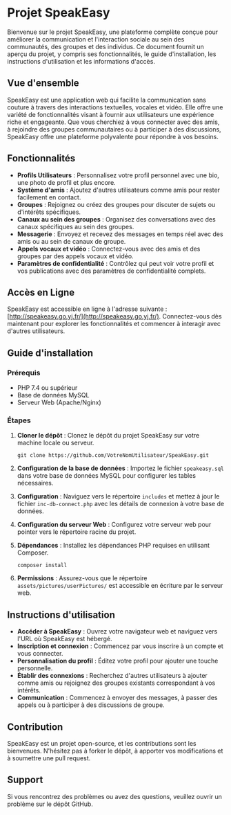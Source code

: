 # Projet SpeakEasy

Bienvenue sur le projet SpeakEasy, une plateforme complète conçue pour améliorer la communication et l'interaction sociale au sein des communautés, des groupes et des individus. Ce document fournit un aperçu du projet, y compris ses fonctionnalités, le guide d'installation, les instructions d'utilisation et les informations d'accès.

## Vue d'ensemble

SpeakEasy est une application web qui facilite la communication sans couture à travers des interactions textuelles, vocales et vidéo. Elle offre une variété de fonctionnalités visant à fournir aux utilisateurs une expérience riche et engageante. Que vous cherchiez à vous connecter avec des amis, à rejoindre des groupes communautaires ou à participer à des discussions, SpeakEasy offre une plateforme polyvalente pour répondre à vos besoins.

## Fonctionnalités

- **Profils Utilisateurs** : Personnalisez votre profil personnel avec une bio, une photo de profil et plus encore.
- **Système d'amis** : Ajoutez d'autres utilisateurs comme amis pour rester facilement en contact.
- **Groupes** : Rejoignez ou créez des groupes pour discuter de sujets ou d'intérêts spécifiques.
- **Canaux au sein des groupes** : Organisez des conversations avec des canaux spécifiques au sein des groupes.
- **Messagerie** : Envoyez et recevez des messages en temps réel avec des amis ou au sein de canaux de groupe.
- **Appels vocaux et vidéo** : Connectez-vous avec des amis et des groupes par des appels vocaux et vidéo.
- **Paramètres de confidentialité** : Contrôlez qui peut voir votre profil et vos publications avec des paramètres de confidentialité complets.

## Accès en Ligne

SpeakEasy est accessible en ligne à l'adresse suivante : [http://speakeasy.go.yj.fr/](http://speakeasy.go.yj.fr/). Connectez-vous dès maintenant pour explorer les fonctionnalités et commencer à interagir avec d'autres utilisateurs.

## Guide d'installation

### Prérequis

- PHP 7.4 ou supérieur
- Base de données MySQL
- Serveur Web (Apache/Nginx)

### Étapes

1. **Cloner le dépôt** : Clonez le dépôt du projet SpeakEasy sur votre machine locale ou serveur.

    `git clone https://github.com/VotreNomUtilisateur/SpeakEasy.git`
    
2. **Configuration de la base de données** : Importez le fichier `speakeasy.sql` dans votre base de données MySQL pour configurer les tables nécessaires.
3. **Configuration** : Naviguez vers le répertoire `includes` et mettez à jour le fichier `inc-db-connect.php` avec les détails de connexion à votre base de données.
4. **Configuration du serveur Web** : Configurez votre serveur web pour pointer vers le répertoire racine du projet.
5. **Dépendances** : Installez les dépendances PHP requises en utilisant Composer.
    
    `composer install`
    
6. **Permissions** : Assurez-vous que le répertoire `assets/pictures/userPictures/` est accessible en écriture par le serveur web.

## Instructions d'utilisation

- **Accéder à SpeakEasy** : Ouvrez votre navigateur web et naviguez vers l'URL où SpeakEasy est hébergé.
- **Inscription et connexion** : Commencez par vous inscrire à un compte et vous connecter.
- **Personnalisation du profil** : Éditez votre profil pour ajouter une touche personnelle.
- **Établir des connexions** : Recherchez d'autres utilisateurs à ajouter comme amis ou rejoignez des groupes existants correspondant à vos intérêts.
- **Communication** : Commencez à envoyer des messages, à passer des appels ou à participer à des discussions de groupe.

## Contribution

SpeakEasy est un projet open-source, et les contributions sont les bienvenues. N'hésitez pas à forker le dépôt, à apporter vos modifications et à soumettre une pull request.

## Support

Si vous rencontrez des problèmes ou avez des questions, veuillez ouvrir un problème sur le dépôt GitHub.